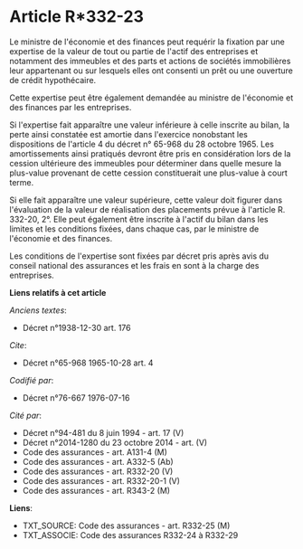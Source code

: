 # Article R*332-23

Le ministre de l'économie et des finances peut requérir la fixation par une expertise de la valeur de tout ou partie de
l'actif des entreprises et notamment des immeubles et des parts et actions de sociétés immobilières leur appartenant ou sur
lesquels elles ont consenti un prêt ou une ouverture de crédit hypothécaire.

Cette expertise peut être également demandée au ministre de l'économie et des finances par les entreprises.

Si l'expertise fait apparaître une valeur inférieure à celle inscrite au bilan, la perte ainsi constatée est amortie dans
l'exercice nonobstant les dispositions de l'article 4 du décret n° 65-968 du 28 octobre 1965. Les amortissements ainsi
pratiqués devront être pris en considération lors de la cession ultérieure des immeubles pour déterminer dans quelle mesure
la plus-value provenant de cette cession constituerait une plus-value à court terme.

Si elle fait apparaître une valeur supérieure, cette valeur doit figurer dans l'évaluation de la valeur de réalisation des
placements prévue à l'article R. 332-20, 2°. Elle peut également être inscrite à l'actif du bilan dans les limites et les
conditions fixées, dans chaque cas, par le ministre de l'économie et des finances.

Les conditions de l'expertise sont fixées par décret pris après avis du conseil national des assurances et les frais en sont
à la charge des entreprises.

**Liens relatifs à cet article**

_Anciens textes_:

  - Décret n°1938-12-30 art. 176

_Cite_:

  - Décret n°65-968 1965-10-28 art. 4

_Codifié par_:

  - Décret n°76-667 1976-07-16

_Cité par_:

  - Décret n°94-481 du 8 juin 1994 - art. 17 (V)
  - Décret n°2014-1280 du 23 octobre 2014 - art. (V)
  - Code des assurances - art. A131-4 (M)
  - Code des assurances - art. A332-5 (Ab)
  - Code des assurances - art. R332-20 (V)
  - Code des assurances - art. R332-20-1 (V)
  - Code des assurances - art. R343-2 (M)

**Liens**:

  - TXT_SOURCE: Code des assurances - art. R332-25 (M)
  - TXT_ASSOCIE: Code des assurances R332-24 à R332-29
